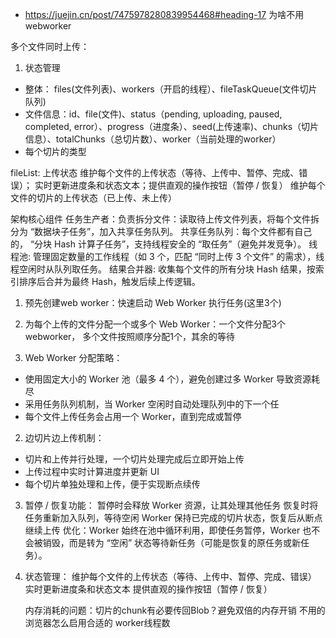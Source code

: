 - https://juejin.cn/post/7475978280839954468#heading-17
  为啥不用webworker

多个文件同时上传：

1. 状态管理

- 整体： files(文件列表)、workers（开启的线程）、fileTaskQueue(文件切片队列)
- 文件信息：id、file(文件)、status（pending, uploading, paused, completed, error）、progress（进度条）、seed(上传速率)、chunks（切片信息）、totalChunks（总切片数）、worker（当前处理的worker）
- 每个切片的类型

fileList: 上传状态
维护每个文件的上传状态（等待、上传中、暂停、完成、错误）； 实时更新进度条和状态文本；提供直观的操作按钮（暂停 / 恢复）
维护每个文件的切片的上传状态（已上传、未上传）

架构核心组件
任务生产者：负责拆分文件：读取待上传文件列表，将每个文件拆分为 “数据块子任务”，加入共享任务队列。
共享任务队列：每个文件都有自己的， “分块 Hash 计算子任务”，支持线程安全的 “取任务”（避免并发竞争）。
线程池: 管理固定数量的工作线程（如 3 个，匹配 “同时上传 3 个文件” 的需求），线程空闲时从队列取任务。
结果合并器: 收集每个文件的所有分块 Hash 结果，按索引排序后合并为最终 Hash，触发后续上传逻辑。

1. 预先创建web worker：快速启动 Web Worker 执行任务(这里3个)
1. 为每个上传的文件分配一个或多个 Web Worker：一个文件分配3个webworker， 多个文件按照顺序分配1个，其余的等待

1. Web Worker 分配策略：

- 使用固定大小的 Worker 池（最多 4 个），避免创建过多 Worker 导致资源耗尽
- 采用任务队列机制，当 Worker 空闲时自动处理队列中的下一个任
- 每个文件上传任务会占用一个 Worker，直到完成或暂停

2. 边切片边上传机制：

- 切片和上传并行处理，一个切片处理完成后立即开始上传
- 上传过程中实时计算进度并更新 UI
- 每个切片单独处理和上传，便于实现断点续传

3. 暂停 / 恢复功能：
   暂停时会释放 Worker 资源，让其处理其他任务
   恢复时将任务重新加入队列，等待空闲 Worker
   保持已完成的切片状态，恢复后从断点继续上传
   优化：Worker 始终在池中循环利用，即使任务暂停，Worker 也不会被销毁，而是转为 “空闲” 状态等待新任务（可能是恢复的原任务或新任务）。
4. 状态管理：
   维护每个文件的上传状态（等待、上传中、暂停、完成、错误）
   实时更新进度条和状态文本
   提供直观的操作按钮（暂停 / 恢复）

   内存消耗的问题：切片的chunk有必要传回Blob？避免双倍的内存开销
   不用的浏览器怎么启用合适的 worker线程数
